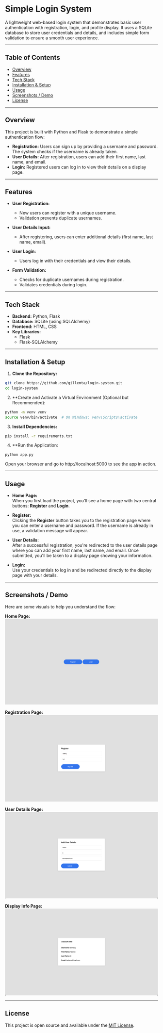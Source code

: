# Simple Login System

A lightweight web-based login system that demonstrates basic user authentication with registration, login, and profile display. It uses a SQLite database to store user credentials and details, and includes simple form validation to ensure a smooth user experience.

---

## Table of Contents

- [Overview](#overview)
- [Features](#features)
- [Tech Stack](#tech-stack)
- [Installation & Setup](#installation--setup)
- [Usage](#usage)
- [Screenshots / Demo](#screenshots--demo)
- [License](#license)

---

## Overview

This project is built with Python and Flask to demonstrate a simple authentication flow:
- **Registration:** Users can sign up by providing a username and password. The system checks if the username is already taken.
- **User Details:** After registration, users can add their first name, last name, and email.
- **Login:** Registered users can log in to view their details on a display page.

---

## Features

- **User Registration:**  
  - New users can register with a unique username.
  - Validation prevents duplicate usernames.
  
- **User Details Input:**  
  - After registering, users can enter additional details (first name, last name, email).
  
- **User Login:**  
  - Users log in with their credentials and view their details.
  
- **Form Validation:**  
  - Checks for duplicate usernames during registration.
  - Validates credentials during login.

---

## Tech Stack

- **Backend:** Python, Flask  
- **Database:** SQLite (using SQLAlchemy)  
- **Frontend:** HTML, CSS  
- **Key Libraries:**  
  - Flask  
  - Flask-SQLAlchemy

---

## Installation & Setup

1. **Clone the Repository:**

  ```bash
  git clone https://github.com/gillemta/login-system.git
  cd login-system
  ```

2. **Create and Activate a Virtual Environment (Optional but Recommended):

  ```bash
  python -m venv venv
  source venv/bin/activate  # On Windows: venv\Scripts\activate
  ```

3. **Install Dependencies:**

  ```bash
  pip install -r requirements.txt
  ```

4. **Run the Application:

  ```bash
  python app.py
  ```
  Open your browser and go to http://localhost:5000 to see the app in action.

---

## Usage

- **Home Page:**  
  When you first load the project, you'll see a home page with two central buttons: **Register** and **Login**.

- **Register:**  
  Clicking the **Register** button takes you to the registration page where you can enter a username and password. If the username is already in use, a validation message will appear.

- **User Details:**  
  After a successful registration, you're redirected to the user details page where you can add your first name, last name, and email. Once submitted, you'll be taken to a display page showing your information.

- **Login:**  
  Use your credentials to log in and be redirected directly to the display page with your details.

---

## Screenshots / Demo

Here are some visuals to help you understand the flow:

**Home Page:**  
![Home Page Screenshot](assets/home.png)

**Registration Page:**  
![Registration Page Screenshot](assets/registration.png)

**User Details Page:**  
![User Details Page Screenshot](assets/user-details.png)

**Display Info Page:**  
![Display Info Page Screenshot](assets/display-info.png)

---

## License

This project is open source and available under the [MIT License](LICENSE).





